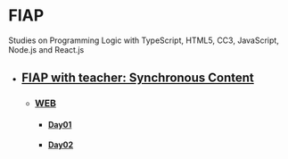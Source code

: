 # FIAP
Studies on Programming Logic with TypeScript, HTML5, CC3, JavaScript, Node.js and React.js
  
- ## [FIAP with teacher: Synchronous Content](fiap-with-teacher/README.md)
  - ### [WEB](README.md)
    - #### [Day01](02-web/day01/README.md)
    - #### [Day02](02-web/day02/README.md)

      
